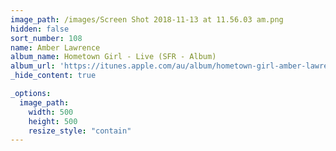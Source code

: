 ```yaml
---
image_path: /images/Screen Shot 2018-11-13 at 11.56.03 am.png
hidden: false
sort_number: 108
name: Amber Lawrence
album_name: Hometown Girl - Live (SFR - Album)
album_url: 'https://itunes.apple.com/au/album/hometown-girl-amber-lawrence-live/1039798162'
_hide_content: true

_options:
  image_path:
    width: 500
    height: 500
    resize_style: "contain"
---
```


